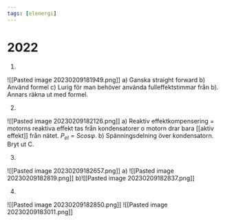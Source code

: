 ```yaml
---
tags: [elenergi]
---
```

# 2022 

1.
![[Pasted image 20230209181949.png]]
a) Ganska straight forward
b) Använd formel
c) Lurig för man behöver använda fulleffektstimmar från b). Annars räkna ut med formel.

2.
![[Pasted image 20230209182126.png]]
a) Reaktiv effektkompensering = motorns reaktiva effekt tas från kondensatorer o motorn drar bara  [[aktiv effekt]] från nätet.  $P_{el}=Scos \varphi$. 
b) Spänningsdelning över kondensatorn. Bryt ut C. 

3.
![[Pasted image 20230209182657.png]]
a) ![[Pasted image 20230209182819.png]]
b)![[Pasted image 20230209182837.png]]

4.
![[Pasted image 20230209182850.png]]
![[Pasted image 20230209183011.png]]
